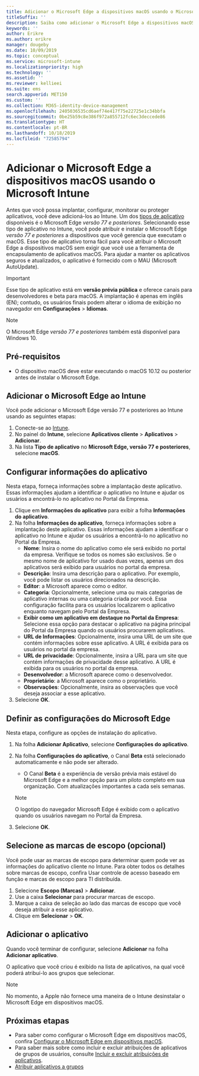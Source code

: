 ```yaml
---
title: Adicionar o Microsoft Edge a dispositivos macOS usando o Microsoft Intune
titleSuffix: ''
description: Saiba como adicionar o Microsoft Edge a dispositivos macOS usando o Microsoft Intune.
keywords: ''
author: Erikre
ms.author: erikre
manager: dougeby
ms.date: 10/09/2019
ms.topic: conceptual
ms.service: microsoft-intune
ms.localizationpriority: high
ms.technology: ''
ms.assetid: ''
ms.reviewer: kellieei
ms.suite: ems
search.appverid: MET150
ms.custom: ''
ms.collection: M365-identity-device-management
ms.openlocfilehash: 2405036535cd6aef74e417f75e22725e1c34bbfa
ms.sourcegitcommit: 0be25b59c8e386f972a855712fc6ec3deccede86
ms.translationtype: HT
ms.contentlocale: pt-BR
ms.lasthandoff: 10/18/2019
ms.locfileid: "72585794"
---
```

# <a name="add-microsoft-edge-to-macos-devices-using-microsoft-intune"></a>Adicionar o Microsoft Edge a dispositivos macOS usando o Microsoft Intune

Antes que você possa implantar, configurar, monitorar ou proteger aplicativos, você deve adicioná-los ao Intune. Um dos [tipos de aplicativo](~/apps/apps-add.md#app-types-in-microsoft-intune) disponíveis é o Microsoft Edge *versão 77 e posteriores*. Selecionando esse tipo de aplicativo no Intune, você pode atribuir e instalar o Microsoft Edge *versão 77 e posteriores* a dispositivos que você gerencia que executam o macOS. Esse tipo de aplicativo torna fácil para você atribuir o Microsoft Edge a dispositivos macOS sem exigir que você use a ferramenta de encapsulamento de aplicativos macOS. Para ajudar a manter os aplicativos seguros e atualizados, o aplicativo é fornecido com o MAU (Microsoft AutoUpdate).

> [!IMPORTANT]
> Esse tipo de aplicativo está em **versão prévia pública** e oferece canais para desenvolvedores e beta para macOS. A implantação é apenas em inglês (EN); contudo, os usuários finais podem alterar o idioma de exibição no navegador em **Configurações** > **Idiomas**. 

> [!NOTE]
> O Microsoft Edge *versão 77 e posteriores* também está disponível para Windows 10.

## <a name="prerequisites"></a>Pré-requisitos
- O dispositivo macOS deve estar executando o macOS 10.12 ou posterior antes de instalar o Microsoft Edge.

## <a name="add-microsoft-edge-to-intune"></a>Adicionar o Microsoft Edge ao Intune
Você pode adicionar o Microsoft Edge versão 77 e posteriores ao Intune usando as seguintes etapas:

1. Conecte-se ao [Intune](https://go.microsoft.com/fwlink/?linkid=2090973).
2. No painel do **Intune**, selecione **Aplicativos cliente** > **Aplicativos** > **Adicionar**.
3. Na lista **Tipo de aplicativo** no **Microsoft Edge, versão 77 e posteriores**, selecione **macOS**.

## <a name="configure-app-information"></a>Configurar informações do aplicativo
Nesta etapa, forneça informações sobre a implantação deste aplicativo. Essas informações ajudam a identificar o aplicativo no Intune e ajudar os usuários a encontrá-lo no aplicativo no Portal da Empresa.

1. Clique em **Informações do aplicativo** para exibir a folha **Informações do aplicativo**.
2. Na folha **Informações do aplicativo**, forneça informações sobre a implantação deste aplicativo. Essas informações ajudam a identificar o aplicativo no Intune e ajudar os usuários a encontrá-lo no aplicativo no Portal da Empresa.
    - **Nome**: Insira o nome do aplicativo como ele será exibido no portal da empresa. Verifique se todos os nomes são exclusivos. Se o mesmo nome de aplicativo for usado duas vezes, apenas um dos aplicativos será exibido para usuários no portal da empresa.
    - **Descrição**: Insira uma descrição para o aplicativo. Por exemplo, você pode listar os usuários direcionados na descrição.
    - **Editor**: a Microsoft aparece como o editor.
    - **Categoria**: Opcionalmente, selecione uma ou mais categorias de aplicativo internas ou uma categoria criada por você. Essa configuração facilita para os usuários localizarem o aplicativo enquanto navegam pelo Portal da Empresa.
    - **Exibir como um aplicativo em destaque no Portal da Empresa**: Selecione essa opção para destacar o aplicativo na página principal do Portal da Empresa quando os usuários procurarem aplicativos.
    - **URL de Informações**: Opcionalmente, insira uma URL de um site que contém informações sobre esse aplicativo. A URL é exibida para os usuários no portal da empresa.
    - **URL de privacidade**: Opcionalmente, insira a URL para um site que contém informações de privacidade desse aplicativo. A URL é exibida para os usuários no portal da empresa.
    - **Desenvolvedor**: a Microsoft aparece como o desenvolvedor.
    - **Proprietário**: a Microsoft aparece como o proprietário.
    - **Observações**: Opcionalmente, insira as observações que você deseja associar a esse aplicativo.
3. Selecione **OK**.

## <a name="configure-microsoft-edge-settings"></a>Definir as configurações do Microsoft Edge
Nesta etapa, configure as opções de instalação do aplicativo.

1. Na folha **Adicionar Aplicativo**, selecione **Configurações do aplicativo**.
2. Na folha **Configurações do aplicativo**, o Canal **Beta** está selecionado automaticamente e não pode ser alterado.
    - O Canal **Beta** é a experiência de versão prévia mais estável do Microsoft Edge e a melhor opção para um piloto completo em sua organização. Com atualizações importantes a cada seis semanas.

    > [!NOTE]
    > O logotipo do navegador Microsoft Edge é exibido com o aplicativo quando os usuários navegam no Portal da Empresa.
3.  Selecione **OK**.

## <a name="select-scope-tags-optional"></a>Selecione as marcas de escopo (opcional)
Você pode usar as marcas de escopo para determinar quem pode ver as informações do aplicativo cliente no Intune. Para obter todos os detalhes sobre marcas de escopo, confira Usar controle de acesso baseado em função e marcas de escopo para TI distribuída.
1.  Selecione **Escopo (Marcas)**  > **Adicionar**.
2.  Use a caixa **Selecionar** para procurar marcas de escopo.
3.  Marque a caixa de seleção ao lado das marcas de escopo que você deseja atribuir a esse aplicativo.
4.  Clique em **Selecionar** > **OK**.

## <a name="add-the-app"></a>Adicionar o aplicativo
Quando você terminar de configurar, selecione **Adicionar** na folha **Adicionar aplicativo**. 

O aplicativo que você criou é exibido na lista de aplicativos, na qual você poderá atribuí-lo aos grupos que selecionar. 

> [!NOTE]
> No momento, a Apple não fornece uma maneira de o Intune desinstalar o Microsoft Edge em dispositivos macOS.

## <a name="next-steps"></a>Próximas etapas
- Para saber como configurar o Microsoft Edge em dispositivos macOS, confira [Configurar o Microsoft Edge em dispositivos macOS](https://docs.microsoft.com/deployedge/configure-microsoft-edge#configure-microsoft-edge-on-mac).
- Para saber mais sobre como incluir e excluir atribuições de aplicativos de grupos de usuários, consulte [Incluir e excluir atribuições de aplicativos](~/apps/apps-inc-exl-assignments.md).
- [Atribuir aplicativos a grupos](~/apps/apps-deploy.md)

